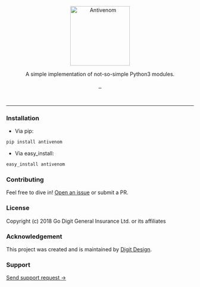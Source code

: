 <div align="center">
	<img src="https://d2h44aw7l5xdvz.cloudfront.net/antivenom/img/antivenom-site-id.svg" width="160" alt="Antivenom" />
	<br />
	<p align="center">A simple implementation of not-so-simple Python3 modules.</p>
	<p align="center">
		<a href="https://github.com/digitdesign/xd/releases/latest">
			<img src="https://img.shields.io/github/release/digitdesign/antivenom.svg" alt="" />
		</a>
		<a href="https://github.com/digitdesign/xd/find/master">
			<img src="https://img.shields.io/github/repo-size/digitdesign/antivenom.svg" alt="" />
		</a>
		<a href="https://github.com/digitdesign/xd/search?l=css">
			<img src="https://img.shields.io/github/languages/top/digitdesign/antivenom.svg" alt="" />
		</a>
	</p>
</div>
<br />
<hr />

### Installation
- Via pip:
```sh
pip install antivenom
```

- Via easy_install:
```sh
easy_install antivenom
```

### Contributing
Feel free to dive in! [Open an issue](https://github.com/digitdesign/antivenom/issues/new/) or submit a PR.

### License
Copyright (c) 2018 Go Digit General Insurance Ltd. or its affiliates

### Acknowledgement
This project was created and is maintained by [Digit Design](https://godigit.design/).

### Support
[Send support request →](mailto:shaan.shivanandan@godigit.com?Subject=Support%3A%20Antivenom)
